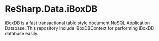 # ReSharp.Data.iBoxDB
iBoxDB is a fast transactional table style document NoSQL Application Database. This repository include iBoxDBContext for performing iBoxDB database easily.
